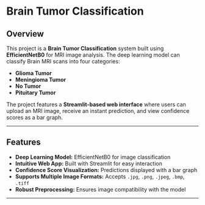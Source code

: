 # Brain Tumor Classification

## Overview
This project is a **Brain Tumor Classification** system built using **EfficientNetB0** for MRI image analysis. The deep learning model can classify Brain MRI scans into four categories:

- **Glioma Tumor**
- **Meningioma Tumor**
- **No Tumor**
- **Pituitary Tumor**

The project features a **Streamlit-based web interface** where users can upload an MRI image, receive an instant prediction, and view confidence scores as a bar graph.

---

##  Features
- **Deep Learning Model:** EfficientNetB0 for image classification  
- **Intuitive Web App:** Built with Streamlit for easy interaction  
- **Confidence Score Visualization:** Predictions displayed with a bar graph  
- **Supports Multiple Image Formats:** Accepts `.jpg`, `.png`, `.jpeg`, `.bmp`, `.tiff`  
- **Robust Preprocessing:** Ensures image compatibility with the model  

---
